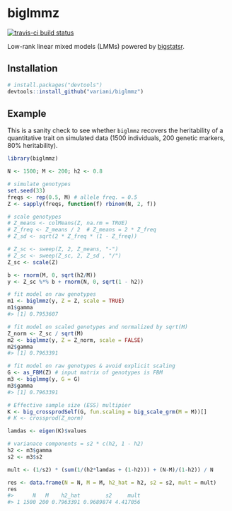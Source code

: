 
<!-- README.md is generated from README.Rmd. Please edit that file -->

# biglmmz

[![travis-ci build
status](https://travis-ci.org/variani/biglmmz.svg?branch=master)](https://travis-ci.org/variani/biglmmz)

Low-rank linear mixed models (LMMs) powered by
[bigstatsr](https://github.com/privefl/bigstatsr).

## Installation

``` r
# install.packages("devtools")
devtools::install_github("variani/biglmmz")
```

## Example

This is a sanity check to see whether `biglmmz` recovers the
heritability of a quantitative trait on simulated data (1500
individuals, 200 genetic markers, 80% heritability).

``` r
library(biglmmz)

N <- 1500; M <- 200; h2 <- 0.8

# simulate genotypes
set.seed(33)
freqs <- rep(0.5, M) # allele freq. = 0.5
Z <- sapply(freqs, function(f) rbinom(N, 2, f)) 

# scale genotypes
# Z_means <- colMeans(Z, na.rm = TRUE)
# Z_freq <- Z_means / 2  # Z_means = 2 * Z_freq
# Z_sd <- sqrt(2 * Z_freq * (1 - Z_freq))

# Z_sc <- sweep(Z, 2, Z_means, "-")
# Z_sc <- sweep(Z_sc, 2, Z_sd , "/")
Z_sc <- scale(Z)

b <- rnorm(M, 0, sqrt(h2/M))
y <- Z_sc %*% b + rnorm(N, 0, sqrt(1 - h2))

# fit model on raw genotypes
m1 <- biglmmz(y, Z = Z, scale = TRUE)
m1$gamma
#> [1] 0.7953607

# fit model on scaled genotypes and normalized by sqrt(M)
Z_norm <- Z_sc / sqrt(M)
m2 <- biglmmz(y, Z = Z_norm, scale = FALSE)
m2$gamma
#> [1] 0.7963391

# fit model on raw genotypes & avoid explicit scaling
G <- as_FBM(Z) # input matrix of genotypes is FBM
m3 <- biglmmg(y, G = G)
m3$gamma 
#> [1] 0.7963391

# Effective sample size (ESS) multipier
K <- big_crossprodSelf(G, fun.scaling = big_scale_grm(M = M))[]
# K <- crossprod(Z_norm)

lamdas <- eigen(K)$values

# varianace components = s2 * c(h2, 1 - h2)
h2 <- m3$gamma
s2 <- m3$s2

mult <- (1/s2) * (sum(1/(h2*lamdas + (1-h2))) + (N-M)/(1-h2)) / N

res <- data.frame(N = N, M = M, h2_hat = h2, s2 = s2, mult = mult)
res
#>      N   M    h2_hat        s2     mult
#> 1 1500 200 0.7963391 0.9689874 4.417056
```
